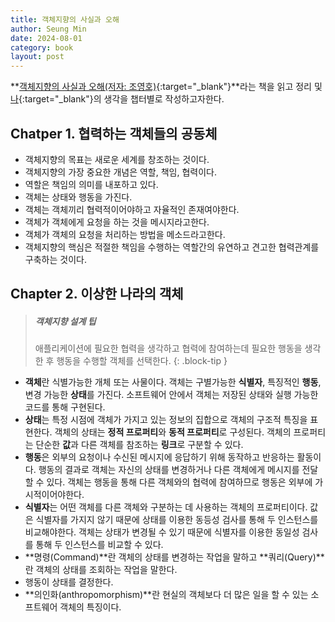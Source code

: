 ```yaml
---
title: 객체지향의 사실과 오해
author: Seung Min
date: 2024-08-01
category: book
layout: post
---
```


**[객체지향의 사실과 오해(저자: 조영호)][1]{:target="\_blank"}**라는 책을 읽고 정리 및 [나][2]{:target="\_blank"}의 생각을 챕터별로 작성하고자한다.

## Chatper 1. 협력하는 객체들의 공동체

- 객체지향의 목표는 새로운 세계를 창조하는 것이다.
- 객체지향의 가장 중요한 개념은 역할, 책임, 협력이다.
- 역할은 책임의 의미를 내포하고 있다.
- 객체는 상태와 행동을 가진다.
- 객체는 객체끼리 협력적이어야하고 자율적인 존재여야한다.
- 객체가 객체에게 요청을 하는 것을 메시지라고한다.
- 객체가 객체의 요청을 처리하는 방법을 메소드라고한다.
- 객체지향의 핵심은 적절한 책임을 수행하는 역할간의 유연하고 견고한 협력관계를 구축하는 것이다.

## Chapter 2. 이상한 나라의 객체

> ##### 객체지향 설계 팁
>
> 애플리케이션에 필요한 협력을 생각하고 협력에 참여하는데 필요한 행동을 생각한 후 행동을 수행할 객체를 선택한다.
{: .block-tip }

- **객체**란 식별가능한 개체 또는 사물이다. 객체는 구별가능한 **식별자**, 특징적인 **행동**, 변경 가능한 **상태**를 가진다. 소프트웨어 안에서 객체는 저장된 상태와 실행 가능한 코드를 통해 구현된다.
- **상태**는 특정 시점에 객체가 가지고 있는 정보의 집합으로 객체의 구조적 특징을 표현한다. 객체의 상태는 **정적 프로퍼티**와 **동적 프로퍼티**로 구성된다. 객체의 프로퍼티는 단순한 **값**과 다른 객체를 참조하는 **링크**로 구분할 수 있다.
- **행동**은 외부의 요청이나 수신된 메시지에 응답하기 위해 동작하고 반응하는 활동이다. 행동의 결과로 객체는 자신의 상태를 변경하거나 다른 객체에게 메시지를 전달할 수 있다. 객체는 행동을 통해 다른 객체와의 협력에 참여하므로 행동은 외부에 가시적이어야한다.
- **식별자**는 어떤 객체를 다른 객체와 구분하는 데 사용하는 객체의 프로퍼티이다. 값은 식별자를 가지지 않기 때문에 상태를 이용한 동등성 검사를 통해 두 인스턴스를 비교해야한다. 객체는 상태가 변경될 수 있기 때문에 식별자를 이용한 동일성 검사를 통해 두 인스턴스를 비교할 수 있다.
- **명령(Command)**란 객체의 상태를 변경하는 작업을 말하고 **쿼리(Query)**란 객체의 상태를 조회하는 작업을 말한다.
- 행동이 상태를 결정한다.
- **의인화(anthropomorphism)**란 현실의 객체보다 더 많은 일을 할 수 있는 소프트웨어 객체의 특징이다.

[1]: https://m.yes24.com/Goods/Detail/18249021
[2]: https://github.com/esm712
